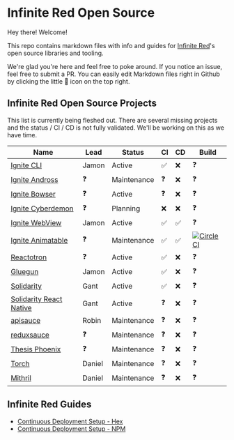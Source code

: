 # Infinite Red Open Source

Hey there! Welcome!

This repo contains markdown files with info and guides for [Infinite Red](https://infinite.red)'s open source libraries and tooling.

We're glad you're here and feel free to poke around. If you notice an issue, feel free to submit a PR. You can easily edit Markdown files right in Github by clicking the little :pencil: icon on the top right.

## Infinite Red Open Source Projects

This list is currently being fleshed out. There are several missing projects and the status / CI / CD is not fully validated. We'll be working on this as we have time.

| Name | Lead | Status | CI | CD | Build |
|------|------|--------|----|----|-------|
| [Ignite CLI](https://github.com/infinitered/ignite) | Jamon | Active | ✅ | :x: | ❓ |
| [Ignite Andross](https://github.com/infinitered/ignite-ir-boilerplate-andross) | ❓ | Maintenance | ❓ | :x: | ❓ |
| [Ignite Bowser](https://github.com/infinitered/ignite-ir-boilerplate-bowser) | ❓ | Active | ❓ | :x: | ❓ |
| [Ignite Cyberdemon](https://github.com/infinitered/ignite-ir-boilerplate-cyberdemon) | ❓ | Planning | :x: | :x: | ❓ |
| [Ignite WebView](https://github.com/infinitered/ignite-webview) | Jamon | Active | ✅ | ✅ | ❓ |
| [Ignite Animatable](https://github.com/infinitered/ignite-animatable) | ❓ | Maintenance | ✅ | ✅ | [![CircleCI](https://circleci.com/gh/infinitered/ignite-animatable/tree/master.svg?style=svg)](https://circleci.com/gh/infinitered/ignite-animatable/tree/master) |
| [Reactotron](https://github.com/infinitered/reactotron) | ❓ | Active | ✅ | :x: | ❓ |
| [Gluegun](https://github.com/infinitered/gluegun) | Jamon | Active | ✅ | :x: | ❓ |
| [Solidarity](https://github.com/infinitered/solidarity) | Gant | Active | ✅ | :x: | ❓ |
| [Solidarity React Native](https://github.com/infinitered/solidarity-react-native) | Gant | Active | ❓ | :x: | ❓ |
| [apisauce](https://github.com/infinitered/apisauce) | Robin | Maintenance | ❓ | :x: | ❓ |
| [reduxsauce](https://github.com/infinitered/reduxsauce) | ❓ | Maintenance | ❓ | :x: | ❓ |
| [Thesis Phoenix](https://github.com/infinitered/reactotron) | ❓ | Maintenance | ❓ | :x: | ❓ |
| [Torch](https://github.com/infinitered/torch) | Daniel | Maintenance | ❓ | :x: | ❓ |
| [Mithril](https://github.com/infinitered/mithril) | Daniel | Maintenance | ❓ | :x: | ❓ |

## Infinite Red Guides

- [Continuous Deployment Setup - Hex](./Continuous-Deployment-Setup-Hex.md)
- [Continuous Deployment Setup - NPM](./Continuous-Deployment-Setup-NPM.md)
